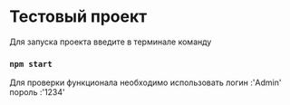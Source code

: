 # Тестовый проект

Для запуска проекта введите в терминале команду

### `npm start`

Для проверки функционала необходимо использовать логин :'Admin' пороль :'1234'

